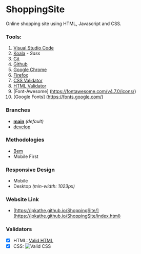 # ShoppingSite
Online shopping site using HTML, Javascript and CSS.


### Tools:
1. [Visual Studio Code](https://code.visualstudio.com/)
2. [Koala](http://koala-app.com/) *- Sass*
3. [Git](https://git-scm.com/)
4. [Github](https://github.com/)
5. [Google Chrome](https://www.google.com/intl/es/chrome/)
6. [Firefox](https://www.mozilla.org/es-ES/firefox/new/)
7. [CSS Validator](https://jigsaw.w3.org/css-validator/)
8. [HTML Validator](https://validator.w3.org/) 
9. [Font-Awesome] (https://fontawesome.com/v4.7.0/icons/)
10. [Google Fonts] (https://fonts.google.com/)

### Branches
* **[main](https://github.com/lpkathe/ShoppingSite/tree/main)** *(default)*
* [develop](https://github.com/lpkathe/ShoppingSite/tree/develop)

### Methodologies
* [Bem](http://getbem.com/introduction/)
* Mobile First

### Responsive Design
* Mobile 
* Desktop *(min-width: 1023px)*

### Website Link
 * [https://lpkathe.github.io/ShoppingSite/](https://lpkathe.github.io/ShoppingSite/index.html)

 ### Validators
 - [x] HTML: [Valid HTML](https://validator.w3.org/nu/?doc=https%3A%2F%2Flpkathe.github.io%2FShoppingSite%2F)
 - [x] CSS:  ![Valid CSS](http://jigsaw.w3.org/css-validator/images/vcss)

